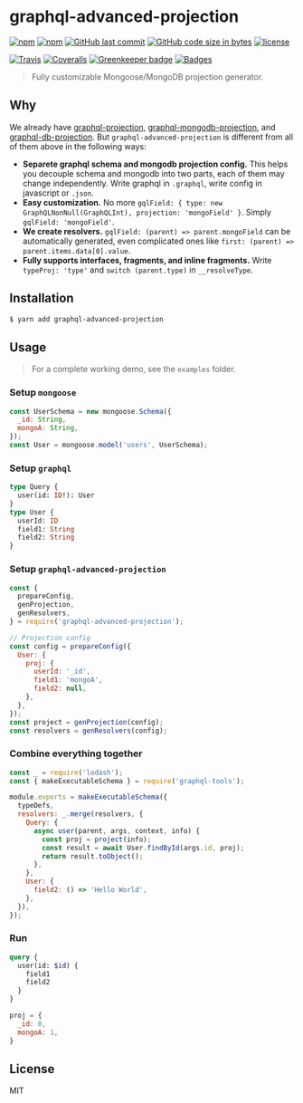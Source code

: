 # graphql-advanced-projection

[![npm](https://img.shields.io/npm/v/graphql-advanced-projection.svg?style=flat-square)](https://www.npmjs.com/package/graphql-advanced-projection)
[![npm](https://img.shields.io/npm/dt/graphql-advanced-projection.svg?style=flat-square)](https://www.npmjs.com/package/graphql-advanced-projection)
[![GitHub last commit](https://img.shields.io/github/last-commit/b1f6c1c4/graphql-advanced-projection.svg?style=flat-square)](https://github.com/b1f6c1c4/graphql-advanced-projection)
[![GitHub code size in bytes](https://img.shields.io/github/languages/code-size/b1f6c1c4/graphql-advanced-projection.svg?style=flat-square)](https://github.com/b1f6c1c4/graphql-advanced-projection)
[![license](https://img.shields.io/github/license/b1f6c1c4/graphql-advanced-projection.svg?style=flat-square)](https://github.com/b1f6c1c4/graphql-advanced-projection/blob/master/LICENSE.md)

[![Travis](https://img.shields.io/travis/b1f6c1c4/graphql-advanced-projection.svg?style=flat-square)](https://travis-ci.org/b1f6c1c4/graphql-advanced-projection)
[![Coveralls](https://img.shields.io/coveralls/github/b1f6c1c4/graphql-advanced-projection.svg?style=flat-square)](https://coveralls.io/github/b1f6c1c4/graphql-advanced-projection)
[![Greenkeeper badge](https://img.shields.io/badge/Greenkeeper-enabled-brightgreen.svg?style=flat-square)](https://greenkeeper.io/)
[![Badges](https://img.shields.io/badge/badges-9%2F9-ff6799.svg?style=flat-square)](https://shields.io/)
<!-- [![Greenkeeper badge](https://badges.greenkeeper.io/b1f6c1c4/graphql-advanced-projection.svg)](https://greenkeeper.io/) -->

> Fully customizable Mongoose/MongoDB projection generator.

## Why

We already have [graphql-projection](https://github.com/bharley/graphql-projection), [graphql-mongodb-projection](https://github.com/du5rte/graphql-mongodb-projection), and [graphql-db-projection](https://github.com/markshapiro/graphql-db-projection).
But `graphql-advanced-projection` is different from all of them above in the following ways:
* **Separete graphql schema and mongodb projection config.** This helps you decouple schema and mongodb into two parts, each of them may change independently. Write graphql in `.graphql`, write config in javascript or `.json`.
* **Easy customization.** No more `gqlField: { type: new GraphQLNonNull(GraphQLInt), projection: 'mongoField' }`. Simply `gqlField: 'mongoField'`.
* **We create resolvers.** `gqlField: (parent) => parent.mongoField` can be automatically generated, even complicated ones like `first: (parent) => parent.items.data[0].value`.
* **Fully supports interfaces, fragments, and inline fragments.** Write `typeProj: 'type'` and `switch (parent.type)` in `__resolveType`.

## Installation

```sh
$ yarn add graphql-advanced-projection
```
## Usage

> For a complete working demo, see the `examples` folder.

### Setup `mongoose`
```js
const UserSchema = new mongoose.Schema({
  _id: String,
  mongoA: String,
});
const User = mongoose.model('users', UserSchema);
```

### Setup `graphql`
```graphql
type Query {
  user(id: ID!): User
}
type User {
  userId: ID
  field1: String
  field2: String
}
```

### Setup `graphql-advanced-projection`
```js
const {
  prepareConfig,
  genProjection,
  genResolvers,
} = require('graphql-advanced-projection');

// Projection config
const config = prepareConfig({
  User: {
    proj: {
      userId: '_id',
      field1: 'mongoA',
      field2: null,
    },
  },
});
const project = genProjection(config);
const resolvers = genResolvers(config);
```

### Combine everything together

```js
const _ = require('lodash');
const { makeExecutableSchema } = require('graphql-tools');

module.exports = makeExecutableSchema({
  typeDefs,
  resolvers: _.merge(resolvers, {
    Query: {
      async user(parent, args, context, info) {
        const proj = project(info);
        const result = await User.findById(args.id, proj);
        return result.toObject();
      },
    },
    User: {
      field2: () => 'Hello World',
    },
  }),
});
```

### Run

```graphql
query {
  user(id: $id) {
    field1
    field2
  }
}
```
```js
proj = {
  _id: 0,
  mongoA: 1,
}
```

## License

MIT
